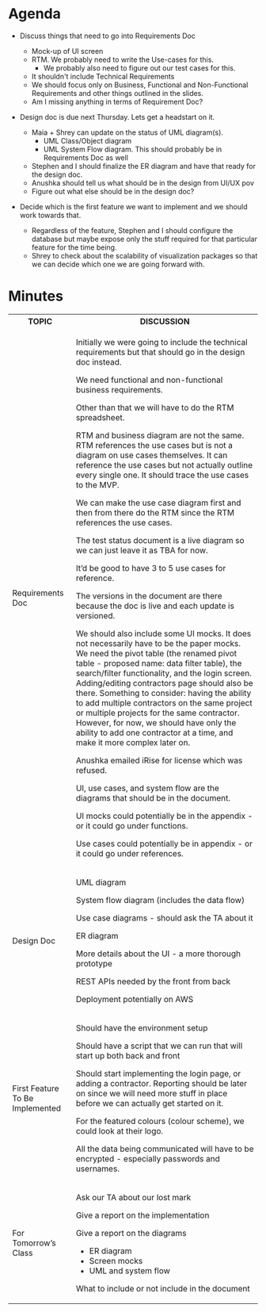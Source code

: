 # Agenda

* Discuss things that need to go into Requirements Doc
    * Mock-up of UI screen
    * RTM. We probably need to write the Use-cases for this.
        * We probably also need to figure out our test cases for this.
    * It shouldn't include Technical Requirements
    * We should focus only on Business, Functional and Non-Functional Requirements and other things outlined in the slides.
    * Am I missing anything in terms of Requirement Doc?

* Design doc is due next Thursday. Lets get a headstart on it.
    * Maia + Shrey can update on the status of UML diagram(s).
        * UML Class/Object diagram
        * UML System Flow diagram. This should probably be in Requirements Doc as well
    * Stephen and I should finalize the ER diagram and have that ready for the design doc.
    * Anushka should tell us what should be in the design from UI/UX pov
    * Figure out what else should be in the design doc?

* Decide which is the first feature we want to implement and we should work towards that.
    * Regardless of the feature, Stephen and I should configure the database but maybe expose only the stuff required for that particular feature for the time being.
    * Shrey to check about the scalability of visualization packages so that we can decide which one we are going forward with.

# Minutes

<table>
	<tr>
  	<th>TOPIC</th>
    <th>DISCUSSION</th>
  </tr>
  <tr>
  	<td>Requirements Doc</td>
    <td>
      <p>Initially we were going to include the technical requirements but that should go in the design doc instead.</p>
      <p>We need functional and non-functional business requirements.</p>
      <p>Other than that we will have to do the RTM spreadsheet. </p>
      <p>RTM and business diagram are not the same. RTM references the use cases but is not a diagram on use cases themselves. It can reference the use cases but not actually outline every single one. It should trace the use cases to the MVP.</p>
      <p>We can make the use case diagram first and then from there do the RTM since the RTM references the use cases.</p>
      <p>The test status document is a live diagram so we can just leave it as TBA for now.</p>
      <p>It’d be good to have 3 to 5 use cases for reference.</p>
      <p>The versions in the document are there because the doc is live and each update is versioned. </p>
      <p>We should also include some UI mocks. It does not necessarily have to be the paper mocks. We need the pivot table (the renamed pivot table - proposed name: data filter table), the search/filter functionality, and the login screen. Adding/editing contractors page should also be there. Something to consider: having the ability to add multiple contractors on the same project or multiple projects for the same contractor. However, for now, we should have only the ability to add one contractor at a time, and make it more complex later on. </p>
      <p>Anushka emailed iRise for license which was refused.</p>
      <p>UI, use cases, and system flow are the diagrams that should be in the document.</p>
      <p>UI mocks could potentially be in the appendix - or it could go under functions.</p>
      <p>Use cases could potentially be in appendix - or it could go under references.</p>
    </td>
  </tr>
  <tr>
  	<td>Design Doc</td>
    <td>
      <p>UML diagram</p>
      <p>System flow diagram (includes the data flow)</p>
      <p>Use case diagrams - should ask the TA about it</p>
      <p>ER diagram</p>
      <p>More details about the UI - a more thorough prototype</p>
      <p>REST APIs needed by the front from back</p>
      <p>Deployment potentially on AWS</p>
    </td>
  </tr>
  <tr>
  	<td>First Feature To Be Implemented</td>
    <td>
      <p>Should have the environment setup</p>
      <p>Should have a script that we can run that will start up both back and front</p>
      <p>Should start implementing the login page, or adding a contractor. Reporting should be later on since we will need more stuff in place before we can actually get started on it.</p>
      <p>For the featured colours (colour scheme), we could look at their logo. </p>
      <p>All the data being communicated will have to be encrypted - especially passwords and usernames.</p>
    </td>
  </tr>
  <tr>
  	<td>For Tomorrow’s Class</td>
    <td>
      <p>Ask our TA about our lost mark</p>
      <p>Give a report on the implementation</p>
      <p>Give a report on the diagrams</p>
      <ul>
        <li>ER diagram</li>
        <li>Screen mocks</li>
        <li>UML and system flow</li>
      </ul>
      <p>What to include or not include in the document</p>
    </td>
  </tr>
</table>
